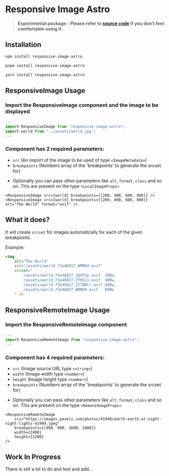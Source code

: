 # Responsive Image Astro

> **Experimental package - Please refer to [source code](https://github.com/MrAmericanMike/responsive-image-astro) if you don't feel comfortable using it.**

## Installation

```sh
npm install responsive-image-astro
```

```sh
pnpm install responsive-image-astro
```

```sh
yarn install responsive-image-astro
```

## ResponsiveImage Usage

### Import the ResponsiveImage component and the image to be displayed

```js
---
import ResponsiveImage from "responsive-image-astro";
import world from "../assets/world.jpg";
---
```

### Component has 2 required parameters:

-   `src` (An import of the image to be used of type `<ImageMetadata>`)
-   `breakpoints` (Numbers array of the 'breakpoints' to generate the srcset for)

*   Optionally you can pass other parameters like `alt`, `format`, `class` and so on. This are present on the type `<LocalImageProps>`

```astro
<ResponsiveImage src={world} breakpoints={[200, 400, 600, 800]} />
<ResponsiveImage src={world} breakpoints={[200, 400, 600, 800]} alt="The World" format="avif" />
```

## What it does?

It will create `srcset` for images automatically for each of the given breakpoints.

Example:

```html
<img
	alt="The World"
	src="/assets/world.73e46027_WMMQ4.avif"
	srcset="
		/assets/world.73e46027_1QVP2p.avif  200w,
		/assets/world.73e46027_Z7OSi1.avif  400w,
		/assets/world.73e46027_Z27BBCr.avif 600w,
		/assets/world.73e46027_WMMQ4.avif   800w
	" />
```

## ResponsiveRemoteImage Usage

### Import the ResponsiveRemoteImage component

```js
---
import ResponsiveRemoteImage from "responsive-image-astro";
---
```

### Component has 4 required parameters:

-   `src` (Image source URL type `<string>`)
-   `width` (Image width type `<number>`)
-   `height` (Image height type `<number>`)
-   `breakpoints` (Numbers array of the 'breakpoints' to generate the srcset for)

*   Optionally you can pass other parameters like `alt`, `format`, `class` and so on. This are present on the type `<RemoteImageProps>`

```astro
<ResponsiveRemoteImage
	src="https://images.pexels.com/photos/41949/earth-earth-at-night-night-lights-41949.jpeg"
	breakpoints={[400, 800, 1600, 2400]}
	width={2400}
	height={1200}
/>
```

## **Work In Progress**

There is still a lot to do and test and add...

